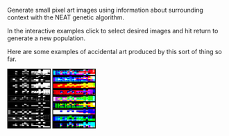 Generate small pixel art images using information about surrounding context with the NEAT genetic algorithm.

In the interactive examples click to select desired images and hit return to generate a new population.

Here are some examples of accidental art produced by this sort of thing so far.

<img src="examples/images/xy/black_and_white.png" width="100">
<img src="examples/images/xy/colour.png" width="100">
